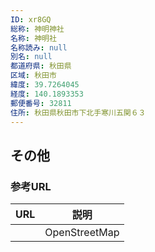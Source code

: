 ```yaml
---
ID: xr8GQ
総称: 神明神社
名称: 神明社
名称読み: null
別名: null
都道府県: 秋田県
区域: 秋田市
緯度: 39.7264045
経度: 140.1893353
郵便番号: 32811
住所: 秋田県秋田市下北手寒川五関６３
---
```


## その他

### 参考URL

| URL | 説明          |
| --- | ------------- |
|     | OpenStreetMap |
